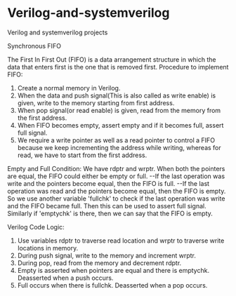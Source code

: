 # Verilog-and-systemverilog
Verilog and systemverilog projects

Synchronous FIFO

The First In First Out (FIFO) is a data arrangement structure in which the data that enters first is the one that is removed first.
Procedure to implement FIFO:
1) Create a normal memory in Verilog.
2) When the data and push signal(This is also called as write enable) is given, write to the memory starting from first address.
3) When pop signal(or read enable) is given, read from the memory from the first address.
4) When FIFO becomes empty, assert empty and if it becomes full, assert full signal.
5) We require a write pointer as well as a read pointer to control a FIFO because we keep incrementing the address while writing, whereas for read, we have to start from the first address.

Empty and Full Condition:
We have rdptr and wrptr. When both the pointers are equal, the FIFO could either be empty or full.
--If the last operation was write and the pointers become equal, then the FIFO is full.
--If the last operation was read and the pointers become equal, then the FIFO is empty.
So we use another variable 'fullchk' to check if the last operation was write and the FIFO became full. Then this can be used to assert full signal.
Similarly if 'emptychk' is there, then we can say that the FIFO is empty.

Verilog Code Logic:
1) Use variables rdptr to traverse read location and wrptr to traverse write locations in memory.
2) During push signal, write to the memory and increment wrptr.
3) During pop, read from the memory and decrement rdptr.
4) Empty is asserted when pointers are equal and there is emptychk. Deasserted when a push occurs.
5) Full occurs when there is fullchk. Deasserted when a pop occurs.

